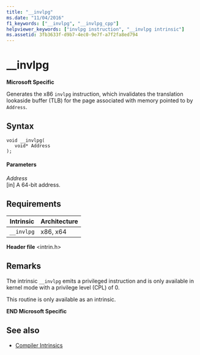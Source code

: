 ```yaml
---
title: "__invlpg"
ms.date: "11/04/2016"
f1_keywords: ["__invlpg", "__invlpg_cpp"]
helpviewer_keywords: ["invlpg instruction", "__invlpg intrinsic"]
ms.assetid: 3fb3633f-d9b7-4ec0-9e7f-a7f2fa8ed794
---
```

# __invlpg

**Microsoft Specific**

Generates the x86 `invlpg` instruction, which invalidates the translation lookaside buffer (TLB) for the page associated with memory pointed to by `Address`.

## Syntax

```
void __invlpg(
   void* Address
);
```

#### Parameters

*Address*<br/>
[in] A 64-bit address.

## Requirements

|Intrinsic|Architecture|
|---------------|------------------|
|`__invlpg`|x86, x64|

**Header file** \<intrin.h>

## Remarks

The intrinsic `__invlpg` emits a privileged instruction and is only available in kernel mode with a privilege level (CPL) of 0.

This routine is only available as an intrinsic.

**END Microsoft Specific**

## See also

- [Compiler Intrinsics](../intrinsics/compiler-intrinsics.md)
